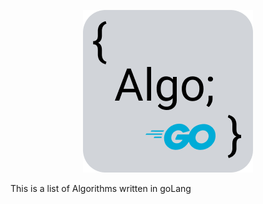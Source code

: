 <p align="center">
<img src="images/go_algo_logo.png" alt="{Go Algo}" title="Go Algo" width="272" height="260"/>
</p>


This is a list of Algorithms written in goLang
